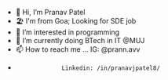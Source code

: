 - 👋 Hi, I’m Pranav Patel
- 🏖️ I'm from Goa; Looking for SDE job
- 👀 I’m interested in programming
- 🌱 I’m currently doing BTech in IT @MUJ
- 📫 How to reach me ... IG: @prann.avv 
-                  Linkedin: /in/pranavjpatel8/

<!---
pranavpatel08/pranavpatel08 is a ✨ special ✨ repository because its `README.md` (this file) appears on your GitHub profile.
You can click the Preview link to take a look at your changes.
--->
